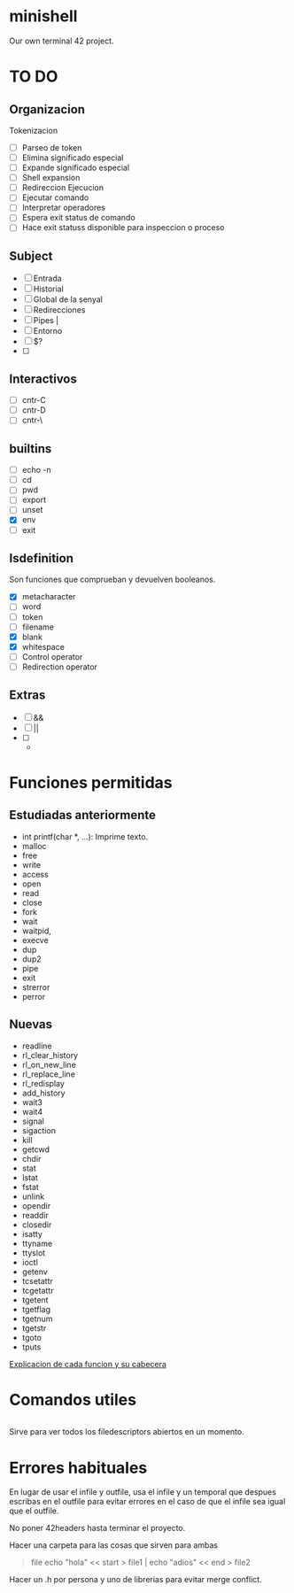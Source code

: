 # minishell
Our own terminal 42 project.

# TO DO

## Organizacion
Tokenizacion
- [ ] Parseo de token
- [ ] Elimina significado especial
- [ ] Expande significado especial
- [ ] Shell expansion
- [ ] Redireccion
Ejecucion
- [ ] Ejecutar comando
- [ ] Interpretar operadores
- [ ] Espera exit status de comando
- [ ] Hace exit statuss disponible para inspeccion o proceso
## Subject
- [ ] Entrada
- [ ] Historial
- [ ] Global de la senyal
- [ ] Redirecciones
- [ ] Pipes |
- [ ] Entorno
- [ ] $?
- [ ]
## Interactivos
- [ ] cntr-C
- [ ] cntr-D
- [ ] cntr-\
## builtins
- [ ] echo -n
- [ ] cd
- [ ] pwd
- [ ] export
- [ ] unset
- [x] env
- [ ] exit
## Isdefinition
Son funciones que comprueban y devuelven booleanos.
- [x] metacharacter
- [ ] word
- [ ] token
- [ ] filename
- [x] blank
- [x] whitespace
- [ ] Control operator
- [ ] Redirection operator
## Extras
- [ ] &&
- [ ] ||
- [ ] *

# Funciones permitidas

## Estudiadas anteriormente
- int printf(char *, ...): Imprime texto.
- malloc
- free
- write
- access
- open
- read
- close
- fork
- wait
- waitpid,
- execve
- dup
- dup2
- pipe
- exit
- strerror
- perror
## Nuevas
- readline
- rl_clear_history
- rl_on_new_line
- rl_replace_line
- rl_redisplay
- add_history
- wait3
- wait4
- signal
- sigaction
- kill
- getcwd
- chdir
- stat
- lstat
- fstat
- unlink
- opendir
- readdir
- closedir
- isatty
- ttyname
- ttyslot
- ioctl
- getenv
- tcsetattr
- tcgetattr
- tgetent
- tgetflag
- tgetnum
- tgetstr
- tgoto
- tputs

[Explicacion de cada funcion y su cabecera](https://42-cursus.gitbook.io/guide/3-rank-03/minishell/functions)

# Comandos utiles

```ls -l /proc/$$/fd
```
Sirve para ver todos los filedescriptors abiertos en un momento.
# Errores habituales

En lugar de usar el infile y outfile, usa el infile y un temporal que despues escribas en el outfile para evitar errores en el caso de que el infile sea igual que el outfile.

No poner 42headers hasta terminar el proyecto.

Hacer una carpeta para las cosas que sirven para ambas

> file echo "hola" << start > file1 | echo "adios" << end > file2

Hacer un .h por persona y uno de librerias para evitar merge conflict.
